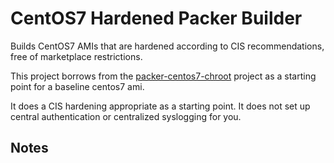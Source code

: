 CentOS7 Hardened Packer Builder
================

Builds CentOS7 AMIs that are hardened according to CIS recommendations, free
of marketplace restrictions.

This project borrows from the [packer-centos7-chroot](https://github.com/shepdelacreme/packer-centos7-chroot)
project as a starting point for a baseline centos7 ami.

It does a CIS hardening appropriate as a starting point. It does not set up
central authentication or centralized syslogging for you.

Notes
-----------------------

